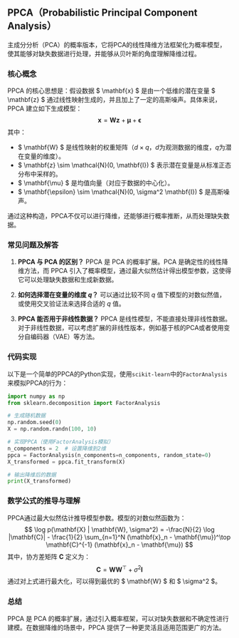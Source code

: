 ## PPCA（Probabilistic Principal Component Analysis）
主成分分析（PCA）的概率版本，它将PCA的线性降维方法框架化为概率模型，使其能够对缺失数据进行处理，并能够从贝叶斯的角度理解降维过程。

### 核心概念
PPCA 的核心思想是：假设数据 $ \mathbf{x} $ 是由一个低维的潜在变量 $ \mathbf{z} $ 通过线性映射生成的，并且加上了一定的高斯噪声。具体来说，PPCA 建立如下生成模型：
$$
\mathbf{x} = \mathbf{W} \mathbf{z} + \mathbf{\mu} + \mathbf{\epsilon}
$$
其中：
- $ \mathbf{W} $ 是线性映射的权重矩阵（$d \times q$，$d$为观测数据的维度，$q$为潜在变量的维度）。
- $ \mathbf{z} \sim \mathcal{N}(0, \mathbf{I}) $ 表示潜在变量是从标准正态分布中采样的。
- $ \mathbf{\mu} $ 是均值向量（对应于数据的中心化）。
- $ \mathbf{\epsilon} \sim \mathcal{N}(0, \sigma^2 \mathbf{I}) $ 是高斯噪声。

通过这种构造，PPCA不仅可以进行降维，还能够进行概率推断，从而处理缺失数据。

### 常见问题及解答
1. **PPCA 与 PCA 的区别？**
   PPCA 是 PCA 的概率扩展。PCA 是确定性的线性降维方法，而 PPCA 引入了概率模型，通过最大似然估计得出模型参数，这使得它可以处理缺失数据和生成新数据。

2. **如何选择潜在变量的维度 $q$？**
   可以通过比较不同 $q$ 值下模型的对数似然值，或使用交叉验证法来选择合适的 $q$ 值。

3. **PPCA 能否用于非线性数据？**
   PPCA 是线性模型，不能直接处理非线性数据。对于非线性数据，可以考虑扩展的非线性版本，例如基于核的PCA或者使用变分自编码器（VAE）等方法。

### 代码实现
以下是一个简单的PPCA的Python实现，使用`scikit-learn`中的`FactorAnalysis`来模拟PPCA的行为：

```python
import numpy as np
from sklearn.decomposition import FactorAnalysis

# 生成随机数据
np.random.seed(0)
X = np.random.randn(100, 10)

# 实现PPCA（使用FactorAnalysis模拟）
n_components = 2  # 设置降维到2维
ppca = FactorAnalysis(n_components=n_components, random_state=0)
X_transformed = ppca.fit_transform(X)

# 输出降维后的数据
print(X_transformed)
```

### 数学公式的推导与理解
PPCA通过最大似然估计推导模型参数。模型的对数似然函数为：
$$
\log p(\mathbf{X} | \mathbf{W}, \sigma^2) = -\frac{N}{2} \log |\mathbf{C}| - \frac{1}{2} \sum_{n=1}^N (\mathbf{x}_n - \mathbf{\mu})^\top \mathbf{C}^{-1} (\mathbf{x}_n - \mathbf{\mu})
$$
其中，协方差矩阵 $\mathbf{C}$ 定义为：
$$
\mathbf{C} = \mathbf{W} \mathbf{W}^\top + \sigma^2 \mathbf{I}
$$
通过对上式进行最大化，可以得到最优的 $ \mathbf{W} $ 和 $ \sigma^2 $。

### 总结
PPCA 是 PCA 的概率扩展，通过引入概率框架，可以对缺失数据和不确定性进行建模。在数据降维的场景中，PPCA 提供了一种更灵活且适用范围更广的方法。
